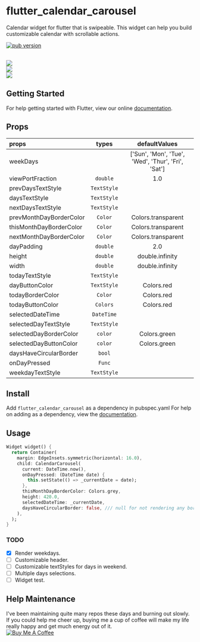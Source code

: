 # flutter_calendar_carousel
Calendar widget for flutter that is swipeable. This widget can help you build customizable calendar with scrollable actions.
<p align="left">
  <a href="https://pub.dartlang.org/packages/flutter_calendar_carousel"><img alt="pub version" src="https://img.shields.io/pub/v/flutter_calendar_carousel.svg?style=flat-square"></a>
</p>
<br/><img src="https://github.com/dooboolab/flutter_calendar_carousel/blob/master/docs/calendar1.gif"/>
<br/><img src="https://github.com/dooboolab/flutter_calendar_carousel/blob/master/docs/calendar2.gif"/>
<br/><img src="https://github.com/dooboolab/flutter_calendar_carousel/blob/master/docs/calendar3.gif"/>

## Getting Started
For help getting started with Flutter, view our online
[documentation](https://flutter.io/).

## Props
| props | types | defaultValues |
| :------------ |:---------------: |:---------------:|
| weekDays | | ['Sun', 'Mon', 'Tue', 'Wed', 'Thur', 'Fri', 'Sat'] |
| viewPortFraction | `double` | 1.0 |
| prevDaysTextStyle | `TextStyle` | |
| daysTextStyle | `TextStyle` | |
| nextDaysTextStyle | `TextStyle` | |
| prevMonthDayBorderColor | `Color` | Colors.transparent |
| thisMonthDayBorderColor | `Color` | Colors.transparent |
| nextMonthDayBorderColor | `Color` | Colors.transparent |
| dayPadding | `double` | 2.0 |
| height | `double` | double.infinity |
| width | `double` | double.infinity |
| todayTextStyle | `TextStyle` | |
| dayButtonColor | `TextStyle` | Colors.red |
| todayBorderColor | `Color` | Colors.red |
| todayButtonColor | `Colors` | Colors.red |
| selectedDateTime | `DateTime` | |
| selectedDayTextStyle | `TextStyle` | |
| selectedDayBorderColor | `color` | Colors.green |
| selectedDayButtonColor | `color` | Colors.green |
| daysHaveCircularBorder | `bool` | |
| onDayPressed | `Func` | |
| weekdayTextStyle | `TextStyle` | |

## Install
Add ```flutter_calendar_carousel``` as a dependency in pubspec.yaml
For help on adding as a dependency, view the [documentation](https://flutter.io/using-packages/).

## Usage
```dart
Widget widget() {
  return Container(
    margin: EdgeInsets.symmetric(horizontal: 16.0),
    child: CalendarCarousel(
      current: DateTime.now(),
      onDayPressed: (DateTime date) {
        this.setState(() => _currentDate = date);
      },
      thisMonthDayBorderColor: Colors.grey,
      height: 420.0,
      selectedDateTime: _currentDate,
      daysHaveCircularBorder: false, /// null for not rendering any border, true for circular border, false for rectangular border
    ),
  );
}
```

### TODO
- [x] Render weekdays.
- [ ] Customizable header.
- [ ] Customizable textStyles for days in weekend.
- [ ] Multiple days selections. 
- [ ] Widget test. 

## Help Maintenance
I've been maintaining quite many repos these days and burning out slowly. If you could help me cheer up, buying me a cup of coffee will make my life really happy and get much energy out of it.
<br/><a href="https://www.buymeacoffee.com/dooboolab" target="_blank"><img src="https://www.buymeacoffee.com/assets/img/custom_images/purple_img.png" alt="Buy Me A Coffee" style="height: auto !important;width: auto !important;" ></a>
